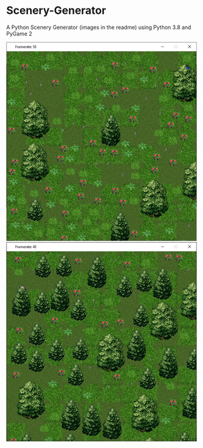 # Scenery-Generator

A Python Scenery Generator (images in the readme) using Python 3.8 and PyGame 2

<img src="https://raw.githubusercontent.com/hamolicious/Scenery-Generator/master/Screenshots/picture1.PNG">

<img src="https://raw.githubusercontent.com/hamolicious/Scenery-Generator/master/Screenshots/picture2.PNG">

